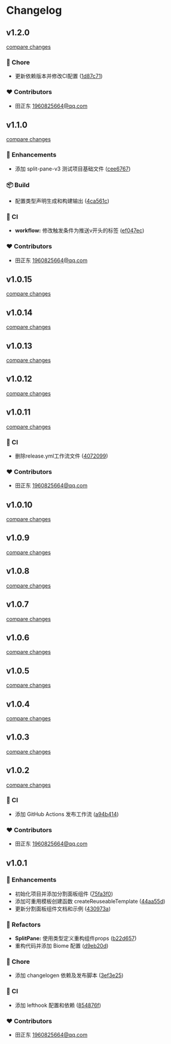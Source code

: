 # Changelog


## v1.2.0

[compare changes](https://github.com/eastgold15/vue-split-pane-v3/compare/v1.1.0...v1.2.0)

### 🏡 Chore

- 更新依赖版本并修改CI配置 ([1d87c71](https://github.com/eastgold15/vue-split-pane-v3/commit/1d87c71))

### ❤️ Contributors

- 田正东 <1960825664@qq.com>

## v1.1.0

[compare changes](https://github.com/eastgold15/vue-split-pane-v3/compare/v1.0.15...v1.1.0)

### 🚀 Enhancements

- 添加 split-pane-v3 测试项目基础文件 ([cee6767](https://github.com/eastgold15/vue-split-pane-v3/commit/cee6767))

### 📦 Build

- 配置类型声明生成和构建输出 ([4ca561c](https://github.com/eastgold15/vue-split-pane-v3/commit/4ca561c))

### 🤖 CI

- **workflow:** 修改触发条件为推送v开头的标签 ([ef047ec](https://github.com/eastgold15/vue-split-pane-v3/commit/ef047ec))

### ❤️ Contributors

- 田正东 <1960825664@qq.com>

## v1.0.15

[compare changes](https://github.com/eastgold15/vue-split-pane-v3/compare/v1.0.14...v1.0.15)

## v1.0.14

[compare changes](https://github.com/eastgold15/vue-split-pane-v3/compare/v1.0.13...v1.0.14)

## v1.0.13

[compare changes](https://github.com/eastgold15/vue-split-pane-v3/compare/v1.0.12...v1.0.13)

## v1.0.12

[compare changes](https://github.com/eastgold15/vue-split-pane-v3/compare/v1.0.11...v1.0.12)

## v1.0.11

[compare changes](https://github.com/eastgold15/vue-split-pane-v3/compare/v1.0.10...v1.0.11)

### 🤖 CI

- 删除release.yml工作流文件 ([4072099](https://github.com/eastgold15/vue-split-pane-v3/commit/4072099))

### ❤️ Contributors

- 田正东 <1960825664@qq.com>

## v1.0.10

[compare changes](https://github.com/eastgold15/vue-split-pane-v3/compare/v1.0.9...v1.0.10)

## v1.0.9

[compare changes](https://github.com/eastgold15/vue-split-pane-v3/compare/v1.0.8...v1.0.9)

## v1.0.8

[compare changes](https://github.com/eastgold15/vue-split-pane-v3/compare/v1.0.7...v1.0.8)

## v1.0.7

[compare changes](https://github.com/eastgold15/vue-split-pane-v3/compare/v1.0.6...v1.0.7)

## v1.0.6

[compare changes](https://github.com/eastgold15/vue-split-pane-v3/compare/v1.0.5...v1.0.6)

## v1.0.5

[compare changes](https://github.com/eastgold15/vue-split-pane-v3/compare/v1.0.4...v1.0.5)

## v1.0.4

[compare changes](https://github.com/eastgold15/vue-split-pane-v3/compare/v1.0.3...v1.0.4)

## v1.0.3

[compare changes](https://github.com/eastgold15/vue-split-pane-v3/compare/v1.0.2...v1.0.3)

## v1.0.2

[compare changes](https://github.com/eastgold15/vue-split-pane-v3/compare/v1.0.1...v1.0.2)

### 🤖 CI

- 添加 GitHub Actions 发布工作流 ([a94b414](https://github.com/eastgold15/vue-split-pane-v3/commit/a94b414))

### ❤️ Contributors

- 田正东 <1960825664@qq.com>

## v1.0.1


### 🚀 Enhancements

- 初始化项目并添加分割面板组件 ([75fa3f0](https://github.com/eastgold15/vue-split-pane-v3/commit/75fa3f0))
- 添加可重用模板创建函数 createReuseableTemplate ([44aa55d](https://github.com/eastgold15/vue-split-pane-v3/commit/44aa55d))
- 更新分割面板组件文档和示例 ([430973a](https://github.com/eastgold15/vue-split-pane-v3/commit/430973a))

### 💅 Refactors

- **SplitPane:** 使用类型定义重构组件props ([b22d657](https://github.com/eastgold15/vue-split-pane-v3/commit/b22d657))
- 重构代码并添加 Biome 配置 ([d9eb20d](https://github.com/eastgold15/vue-split-pane-v3/commit/d9eb20d))

### 🏡 Chore

- 添加 changelogen 依赖及发布脚本 ([3ef3e25](https://github.com/eastgold15/vue-split-pane-v3/commit/3ef3e25))

### 🤖 CI

- 添加 lefthook 配置和依赖 ([854876f](https://github.com/eastgold15/vue-split-pane-v3/commit/854876f))

### ❤️ Contributors

- 田正东 <1960825664@qq.com>

